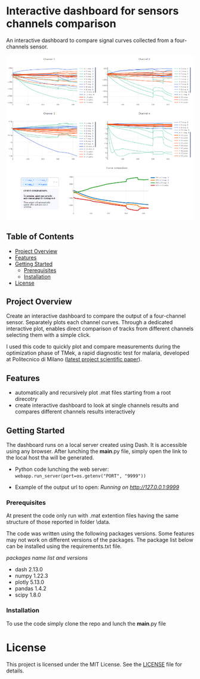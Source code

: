 # Interactive dashboard for sensors channels comparison

An interactive dashboard to compare signal curves collected from a four-channels sensor.

![Alt text](images/demo.png)

## Table of Contents

- [Project Overview](#project-overview)
- [Features](#features)
- [Getting Started](#getting-started)
  - [Prerequisites](#prerequisites)
  - [Installation](#installation)
- [License](#license)

## Project Overview

Create an interactive dashboard to compare the output of a four-channel sensor. Separately plots each channel curves. Through a dedicated interactive plot, enables direct comparison of tracks from different channels selecting them with a simple click.

I used this code to quickly plot and compare measurements during the optimization phase of TMek, a rapid diagnostic test for malaria, developed at Politecnico di Milano ([latest project scientific paper](https://ieeexplore.ieee.org/abstract/document/9924602)). 

## Features

- automatically and recursively plot .mat files starting from a root direcotry
- create interactive dashboard to look at single channels results and compares different channels results interactively

## Getting Started

The dashboard runs on a local server created using Dash. It is accessible using any browser. After lunching the __main__.py file, simply open the link to the local host tha will be generated.

- Python code lunching the web server:
     ```webapp.run_server(port=os.getenv("PORT", "9999"))```

- Example of the output url to open:
    *Running on http://127.0.0.1:9999*

### Prerequisites

At present the code only run with .mat extention files having the same structure of those reported in folder \data.

The code was written using the following packages versions. Some features may not work on different versions of the packages.
The package list below can be installed using the requirements.txt file.

*packages name list and versions*

- dash             2.13.0
- numpy            1.22.3
- plotly           5.13.0
- pandas           1.4.2
- scipy            1.8.0

### Installation

To use the code simply clone the repo and lunch the __main__.py file

# License

This project is licensed under the MIT License. See the [LICENSE](LICENSE) file for details.
